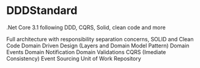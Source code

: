 # DDDStandard
.Net Core 3.1 following DDD, CQRS, Solid, clean code and more

Full architecture with responsibility separation concerns, SOLID and Clean Code
Domain Driven Design (Layers and Domain Model Pattern)
Domain Events
Domain Notification
Domain Validations
CQRS (Imediate Consistency)
Event Sourcing
Unit of Work
Repository
